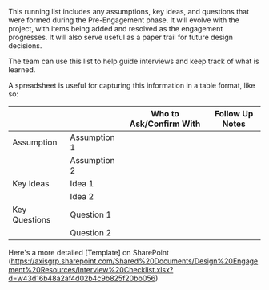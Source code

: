 This running list includes any assumptions, key ideas, and questions that were formed during the Pre-Engagement phase. It will evolve with the project, with items being added and resolved as the engagement progresses. It will also serve useful as a paper trail for future design decisions.

The team can use this list to help guide interviews and keep track of what is learned.

A spreadsheet is useful for capturing this information in a table format, like so:

| 				| 				| Who to Ask/Confirm With | Follow Up Notes |
| ------------- | ------------- | -------------			  | ------------- 	|
| Assumption 	| Assumption 1  | 			  |  	|						
|  				| Assumption 2  | 			  |  	|
| Key Ideas		| Idea 1	    | 			  |  	|
|  				| Idea 2	    |			  |  	|
| Key Questions	| Question 1    |			  |  	|
|  				| Question 2    |			  |  	|

Here's a more detailed [Template] on SharePoint (https://axisgrp.sharepoint.com/Shared%20Documents/Design%20Engagement%20Resources/Interview%20Checklist.xlsx?d=w43d16b48a2af4d02b4c9b825f20bb056)

